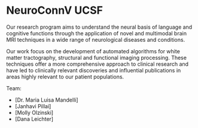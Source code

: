 # NeuroConnV UCSF

Our research program aims to understand the neural basis of language and cognitive functions through the application of novel and multimodal brain MRI techniques in a wide range of neurological diseases and conditions.

Our work focus on the development of automated algorithms for white matter tractography, structural and functional imaging processing. These techniques offer a more comprehensive approach to clinical research and have led to clinically relevant discoveries and influential publications in areas highly relevant to our patient populations.

Team: 
* [Dr. Maria Luisa Mandelli]
* [Janhavi Pillai]
* [Molly Olzinski]
* [Dana Leichter] 

<!--

**Here are some ideas to get you started:**

🙋‍♀️ A short introduction - what is your organization all about?
🌈 Contribution guidelines - how can the community get involved?
👩‍💻 Useful resources - where can the community find your docs? Is there anything else the community should know?
🍿 Fun facts - what does your team eat for breakfast?
🧙 Remember, you can do mighty things with the power of [Markdown](https://docs.github.com/github/writing-on-github/getting-started-with-writing-and-formatting-on-github/basic-writing-and-formatting-syntax)
-->

